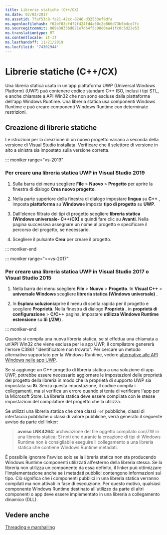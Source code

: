 ```yaml
---
title: Librerie statiche (C++/CX)
ms.date: 02/03/2017
ms.assetid: 7faf53c8-fa21-42cc-8246-d32533ef9dfa
ms.openlocfilehash: f62ef03cfdf2f424fd4a50c2e866d73b5bdce7fc
ms.sourcegitcommit: 069e3833bd821e7d64f5c98d0ea41fc0c5d22e53
ms.translationtype: MT
ms.contentlocale: it-IT
ms.lasthandoff: 11/21/2019
ms.locfileid: "74302944"
---
```

# <a name="static-libraries-ccx"></a>Librerie statiche (C++/CX)

Una libreria statica usata in un'app piattaforma UWP (Universal Windows Platform) (UWP) può contenere codice standard C++ ISO, inclusi i tipi STL, e anche chiamate a API Win32 che non sono escluse dalla piattaforma dell'app Windows Runtime. Una libreria statica usa componenti Windows Runtime e può creare componenti Windows Runtime con determinate restrizioni.

## <a name="creating-static-libraries"></a>Creazione di librerie statiche


Le istruzioni per la creazione di un nuovo progetto variano a seconda della versione di Visual Studio installata. Verificare che il selettore di versione in alto a sinistra sia impostato sulla versione corretta.

::: moniker range="vs-2019"

### <a name="to-create-a-uwp-static-library-in-visual-studio-2019"></a>Per creare una libreria statica UWP in Visual Studio 2019

1. Sulla barra dei menu scegliere **File** > **Nuovo** > **Progetto** per aprire la finestra di dialogo **Crea nuovo progetto**.

1. Nella parte superiore della finestra di dialogo impostare **lingua** su **C++** , imposta **piattaforma** su **Windows**e imposta **tipo di progetto** su **UWP**. 

1. Dall'elenco filtrato dei tipi di progetto scegliere **libreria statica (Windows universale- C++/CX)** e quindi fare clic su **Avanti**. Nella pagina successiva assegnare un nome al progetto e specificare il percorso del progetto, se necessario.

1. Scegliere il pulsante **Crea** per creare il progetto.

::: moniker-end

::: moniker range="<=vs-2017"

### <a name="to-create-a-uwp-static-library-in-visual-studio-2017-or-visual-studio-2015"></a>Per creare una libreria statica UWP in Visual Studio 2017 o Visual Studio 2015

1. Nella barra dei menu scegliere **File** > **Nuovo** > **Progetto**. In **Visual C++**  > **universale Windows** scegliere **libreria statica (Windows universale)** .

1. In **Esplora soluzioni**aprire il menu di scelta rapida per il progetto e scegliere **Proprietà**. Nella finestra di dialogo **Proprietà** , in **proprietà di configurazione** > **C/C++**  pagina, impostare **utilizza Windows Runtime estensione** su **Sì (/ZW)** .

::: moniker-end

Quando si compila una nuova libreria statica, se si effettua una chiamata a un'API Win32 che viene esclusa per le app UWP, il compilatore genererà l'errore C3861 "identificatore non trovato". Per cercare un metodo alternativo supportato per la Windows Runtime, vedere [alternative alle API Windows nelle app UWP](/uwp/win32-and-com/alternatives-to-windows-apis-uwp).

Se si aggiunge un C++ progetto di libreria statica a una soluzione di app UWP, potrebbe essere necessario aggiornare le impostazioni delle proprietà del progetto della libreria in modo che la proprietà di supporto UWP sia impostata su **Sì**. Senza questa impostazione, il codice compila i collegamenti, ma si verifica un errore quando si tenta di verificare l'app per la Microsoft Store. La libreria statica deve essere compilata con le stesse impostazioni del compilatore del progetto che la utilizza.

Se utilizzi una libreria statica che crea classi `ref` pubbliche, classi di interfaccia pubbliche o classi di valore pubbliche, verrà generato il seguente avviso da parte del linker:

> **avviso LNK4264:** archiviazione del file oggetto compilato con/ZW in una libreria statica; Si noti che durante la creazione di tipi di Windows Runtime non è consigliabile eseguire il collegamento a una libreria statica che contiene Windows Runtime metadati.

È possibile ignorare l'avviso solo se la libreria statica non sta producendo Windows Runtime componenti utilizzati all'esterno della libreria stessa. Se la libreria non utilizza un componente da essa definito, il linker può ottimizzare l'implementazione anche se i metadati pubblici contengono informazioni sul tipo. Ciò significa che i componenti pubblici in una libreria statica verranno compilati ma non attivati in fase di esecuzione. Per questo motivo, qualsiasi componente Windows Runtime destinato all'utilizzo da parte di altri componenti o app deve essere implementato in una libreria a collegamento dinamico (DLL).

## <a name="see-also"></a>Vedere anche

[Threading e marshalling](../cppcx/threading-and-marshaling-c-cx.md)

